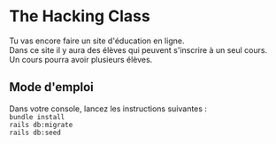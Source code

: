 # The Hacking Class

Tu vas encore faire un site d'éducation en ligne. <br/>
Dans ce site il y aura des élèves qui peuvent s'inscrire à un seul cours. <br/>
Un cours pourra avoir plusieurs élèves.<br/>

## Mode d'emploi
Dans votre console, lancez les instructions suivantes :<br/>
`bundle install`<br/>
`rails db:migrate`<br/>
`rails db:seed`<br/>
